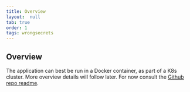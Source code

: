 ```yaml
---
title: Overview
layout:  null
tab: true
order: 1
tags: wrongsecrets
---
```


## Overview

The application can best be run in a Docker container, as part of a K8s cluster. More overview details will follow later. For now consult the [Github repo readme](https://github.com/commjoen/wrongsecrets).